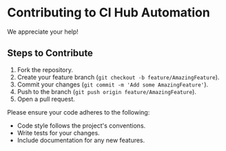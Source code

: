 # Contributing to CI Hub Automation

We appreciate your help!

## Steps to Contribute
1. Fork the repository.
2. Create your feature branch (`git checkout -b feature/AmazingFeature`).
3. Commit your changes (`git commit -m 'Add some AmazingFeature'`).
4. Push to the branch (`git push origin feature/AmazingFeature`).
5. Open a pull request.

Please ensure your code adheres to the following:
- Code style follows the project's conventions.
- Write tests for your changes.
- Include documentation for any new features.
